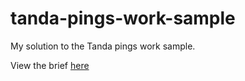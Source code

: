 # tanda-pings-work-sample
My solution to the Tanda pings work sample.   

View the brief [here][1]


[1]: https://github.com/TandaHQ/work-samples/tree/master/pings%20(backend)
